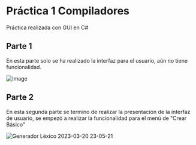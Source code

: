 # Práctica 1 Compiladores

Práctica realizada con GUI en C#

## Parte 1
En esta parte solo se ha realizado la interfaz para el usuario, aún no tiene funcionalidad.


![image](https://user-images.githubusercontent.com/88689761/226269462-83f00901-65d8-421f-9951-172e1e95039b.png)

## Parte 2
En esta segunda parte se termino de realizar la presentación de la interfaz de usuario, se empezó a realizar la funcionalidad para el menú de "Crear Básico"

![Generador Léxico 2023-03-20 23-05-21](https://user-images.githubusercontent.com/88689761/226523607-48278c82-6642-4684-875b-2c61f49b3361.gif)



